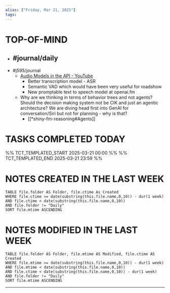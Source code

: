 ```yaml
---
alias: ["Friday, Mar 21, 2025"]
tags: 
---
```

# TOP-OF-MIND
- #journal/daily 
	- 
- #j595/journal 
	- [Audio Models in the API - YouTube](https://www.youtube.com/watch?v=lXb0L16ISAc)
		- Better transcription model - ASR
		- Semantic VAD which would have been very useful for roadshow
		- New promptable text to speech model at openai.fm
	- Why are we thinking in terms of behavior trees and not agents? Should the decision making system not be CIK and just an agentic architecture? We are diving head first into GenAI for conversation/Siri but not for planning - why is that?
		- [[*shiny-fm-reasoning#Agents]]

# TASKS COMPLETED TODAY
%% TCT_TEMPLATED_START 2025-03-21 00:00 %%
%% TCT_TEMPLATED_END 2025-03-21 23:59 %%



# NOTES CREATED IN THE LAST WEEK
``` dataview
TABLE file.folder AS Folder, file.ctime As Created
WHERE file.ctime >= date(substring(this.file.name,0,10)) - dur(1 week) 
AND file.ctime < date(substring(this.file.name,0,10)) 
AND file.folder != "Daily"
SORT file.mtime ASCENDING
```

# NOTES MODIFIED IN THE LAST WEEK
``` dataview
TABLE file.folder AS Folder, file.mtime AS Modified, file.ctime AS Created
WHERE file.mtime >= date(substring(this.file.name,0,10)) - dur(1 week)
AND file.mtime < date(substring(this.file.name,0,10))
AND file.ctime < date(substring(this.file.name,0,10)) - dur(1 week)
AND file.folder != "Daily"
SORT file.mtime ASCENDING
```
---
